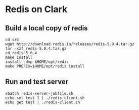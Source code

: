 # Redis on Clark

## Build a local copy of redis
```
cd src
wget http://download.redis.io/releases/redis-5.0.4.tar.gz
tar -xzf redis-5.0.4.tar.gz
cd redis-5.0.4
make install
install -dvp $HOME/opt/redis
make PREFIX=$HOME/opt/redis install
```

## Run and test server
```
sbatch redis-server-jobfile.sh
echo set test 1 | ./redis-client.sh
echo get test | ./redis-client.sh
```
